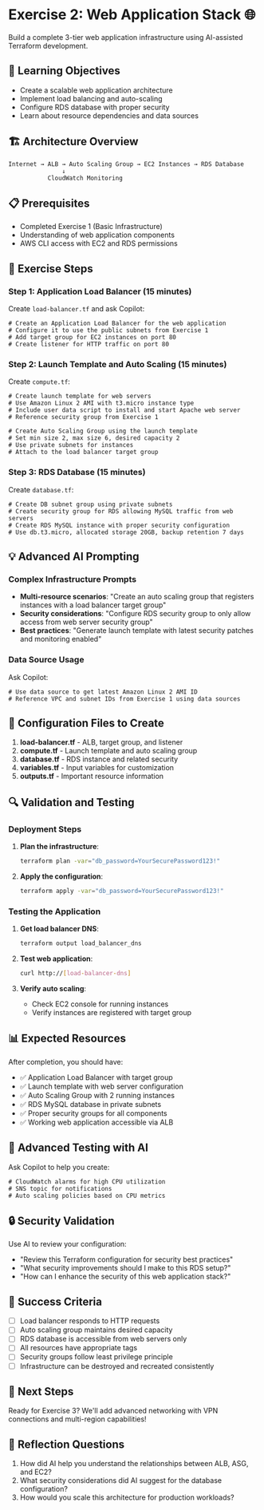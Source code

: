 # Exercise 2: Web Application Stack 🌐

Build a complete 3-tier web application infrastructure using AI-assisted Terraform development.

## 🎯 Learning Objectives

- Create a scalable web application architecture
- Implement load balancing and auto-scaling
- Configure RDS database with proper security
- Learn about resource dependencies and data sources

## 🏗️ Architecture Overview

```
Internet → ALB → Auto Scaling Group → EC2 Instances → RDS Database
               ↓
           CloudWatch Monitoring
```

## 📋 Prerequisites

- Completed Exercise 1 (Basic Infrastructure)
- Understanding of web application components
- AWS CLI access with EC2 and RDS permissions

## 🚀 Exercise Steps

### Step 1: Application Load Balancer (15 minutes)

Create `load-balancer.tf` and ask Copilot:

```hcl
# Create an Application Load Balancer for the web application
# Configure it to use the public subnets from Exercise 1
# Add target group for EC2 instances on port 80
# Create listener for HTTP traffic on port 80
```

### Step 2: Launch Template and Auto Scaling (15 minutes)

Create `compute.tf`:

```hcl
# Create launch template for web servers
# Use Amazon Linux 2 AMI with t3.micro instance type
# Include user data script to install and start Apache web server
# Reference security group from Exercise 1
```

```hcl
# Create Auto Scaling Group using the launch template
# Set min size 2, max size 6, desired capacity 2
# Use private subnets for instances
# Attach to the load balancer target group
```

### Step 3: RDS Database (15 minutes)

Create `database.tf`:

```hcl
# Create DB subnet group using private subnets
# Create security group for RDS allowing MySQL traffic from web servers
# Create RDS MySQL instance with proper security configuration
# Use db.t3.micro, allocated storage 20GB, backup retention 7 days
```

## 💡 Advanced AI Prompting

### Complex Infrastructure Prompts
- **Multi-resource scenarios**: "Create an auto scaling group that registers instances with a load balancer target group"
- **Security considerations**: "Configure RDS security group to only allow access from web server security group"
- **Best practices**: "Generate launch template with latest security patches and monitoring enabled"

### Data Source Usage
Ask Copilot:
```hcl
# Use data source to get latest Amazon Linux 2 AMI ID
# Reference VPC and subnet IDs from Exercise 1 using data sources
```

## 📝 Configuration Files to Create

1. **load-balancer.tf** - ALB, target group, and listener
2. **compute.tf** - Launch template and auto scaling group  
3. **database.tf** - RDS instance and related security
4. **variables.tf** - Input variables for customization
5. **outputs.tf** - Important resource information

## 🔍 Validation and Testing

### Deployment Steps
1. **Plan the infrastructure**:
   ```bash
   terraform plan -var="db_password=YourSecurePassword123!"
   ```

2. **Apply the configuration**:
   ```bash
   terraform apply -var="db_password=YourSecurePassword123!"
   ```

### Testing the Application
1. **Get load balancer DNS**:
   ```bash
   terraform output load_balancer_dns
   ```

2. **Test web application**:
   ```bash
   curl http://[load-balancer-dns]
   ```

3. **Verify auto scaling**:
   - Check EC2 console for running instances
   - Verify instances are registered with target group

## 📊 Expected Resources

After completion, you should have:
- ✅ Application Load Balancer with target group
- ✅ Launch template with web server configuration
- ✅ Auto Scaling Group with 2 running instances
- ✅ RDS MySQL database in private subnets
- ✅ Proper security groups for all components
- ✅ Working web application accessible via ALB

## 🧪 Advanced Testing with AI

Ask Copilot to help you create:

```hcl
# CloudWatch alarms for high CPU utilization
# SNS topic for notifications
# Auto scaling policies based on CPU metrics
```

## 🔒 Security Validation

Use AI to review your configuration:
- "Review this Terraform configuration for security best practices"
- "What security improvements should I make to this RDS setup?"
- "How can I enhance the security of this web application stack?"

## 🎯 Success Criteria

- [ ] Load balancer responds to HTTP requests
- [ ] Auto scaling group maintains desired capacity
- [ ] RDS database is accessible from web servers only
- [ ] All resources have appropriate tags
- [ ] Security groups follow least privilege principle
- [ ] Infrastructure can be destroyed and recreated consistently

## 🔄 Next Steps

Ready for Exercise 3? We'll add advanced networking with VPN connections and multi-region capabilities!

## 💭 Reflection Questions

1. How did AI help you understand the relationships between ALB, ASG, and EC2?
2. What security considerations did AI suggest for the database configuration?
3. How would you scale this architecture for production workloads?
